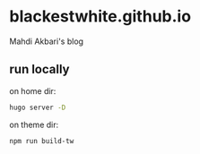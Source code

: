 # blackestwhite.github.io
Mahdi Akbari's blog

## run locally
on home dir:
```bash
hugo server -D
```

on theme dir:
```bash
npm run build-tw
```